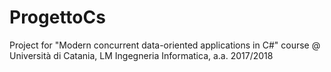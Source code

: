 # ProgettoCs
Project for "Modern concurrent data-oriented applications in C#" course @ Università di Catania, LM Ingegneria Informatica, a.a. 2017/2018
